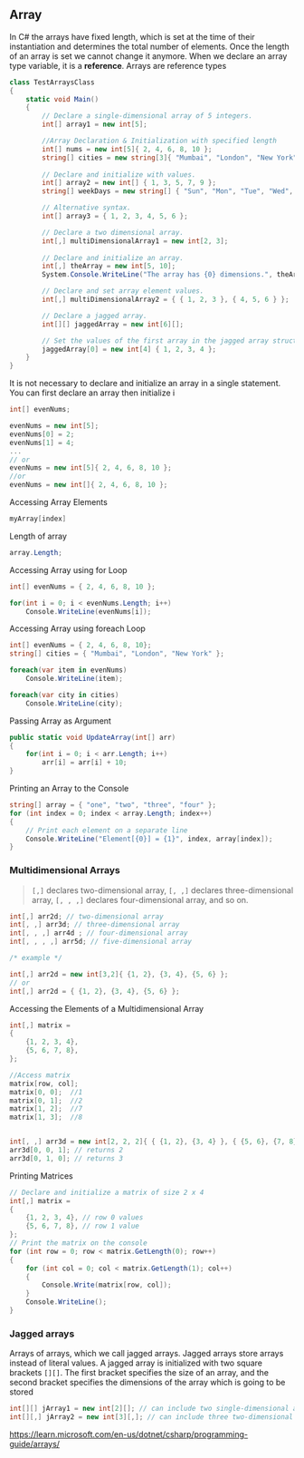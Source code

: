 ## Array
In C# the arrays have fixed length, which is set at the time of their instantiation and determines the total number of elements. Once the length of an array is set we cannot change it anymore.
When we declare an array type variable, it is a **reference**. Arrays are reference types

```cs
class TestArraysClass
{
    static void Main()
    {
        // Declare a single-dimensional array of 5 integers.
        int[] array1 = new int[5];

        //Array Declaration & Initialization with specified length
        int[] nums = new int[5]{ 2, 4, 6, 8, 10 }; 
        string[] cities = new string[3]{ "Mumbai", "London", "New York" };
        
        // Declare and initialize with values.
        int[] array2 = new int[] { 1, 3, 5, 7, 9 };
        string[] weekDays = new string[] { "Sun", "Mon", "Tue", "Wed", "Thu", "Fri", "Sat" };

        // Alternative syntax.
        int[] array3 = { 1, 2, 3, 4, 5, 6 };

        // Declare a two dimensional array.
        int[,] multiDimensionalArray1 = new int[2, 3];
        
        // Declare and initialize an array.
        int[,] theArray = new int[5, 10];
        System.Console.WriteLine("The array has {0} dimensions.", theArray.Rank); //Output: The array has 2 dimensions

        // Declare and set array element values.
        int[,] multiDimensionalArray2 = { { 1, 2, 3 }, { 4, 5, 6 } };

        // Declare a jagged array.
        int[][] jaggedArray = new int[6][];

        // Set the values of the first array in the jagged array structure.
        jaggedArray[0] = new int[4] { 1, 2, 3, 4 };
    }
}
```

It is not necessary to declare and initialize an array in a single statement. You can first declare an array then initialize i
```cs
int[] evenNums;

evenNums = new int[5];
evenNums[0] = 2;
evenNums[1] = 4;
...
// or
evenNums = new int[5]{ 2, 4, 6, 8, 10 };
//or
evenNums = new int[]{ 2, 4, 6, 8, 10 };
```

Accessing Array Elements
```cs
myArray[index]
```

Length of array
```cs
array.Length;
```

Accessing Array using for Loop
```cs
int[] evenNums = { 2, 4, 6, 8, 10 };

for(int i = 0; i < evenNums.Length; i++)
    Console.WriteLine(evenNums[i]);  

```

Accessing Array using foreach Loop
```cs
int[] evenNums = { 2, 4, 6, 8, 10}; 
string[] cities = { "Mumbai", "London", "New York" }; 

foreach(var item in evenNums)
    Console.WriteLine(item);   

foreach(var city in cities)
    Console.WriteLine(city);  
```

Passing Array as Argument
```cs
public static void UpdateArray(int[] arr)
{
    for(int i = 0; i < arr.Length; i++)
        arr[i] = arr[i] + 10;   
}
```
Printing an Array to the Console
```cs
string[] array = { "one", "two", "three", "four" };
for (int index = 0; index < array.Length; index++)
{
    // Print each element on a separate line
    Console.WriteLine("Element[{0}] = {1}", index, array[index]);
}
```

### Multidimensional Arrays
> `[,]` declares two-dimensional array, `[, ,]` declares three-dimensional array, `[, , ,]` declares four-dimensional array, and so on.
```cs
int[,] arr2d; // two-dimensional array
int[, ,] arr3d; // three-dimensional array
int[, , ,] arr4d ; // four-dimensional array
int[, , , ,] arr5d; // five-dimensional array

/* example */

int[,] arr2d = new int[3,2]{ {1, 2}, {3, 4}, {5, 6} };
// or 
int[,] arr2d = { {1, 2}, {3, 4}, {5, 6} };
```

Accessing the Elements of a Multidimensional Array
```cs
int[,] matrix =
{
    {1, 2, 3, 4},
    {5, 6, 7, 8},
};

//Access matrix
matrix[row, col];
matrix[0, 0];  //1
matrix[0, 1];  //2
matrix[1, 2];  //7
matrix[1, 3];  //8


int[, ,] arr3d = new int[2, 2, 2]{ { {1, 2}, {3, 4} }, { {5, 6}, {7, 8} } };
arr3d[0, 0, 1]; // returns 2 
arr3d[0, 1, 0]; // returns 3 
```
Printing Matrices
```cs
// Declare and initialize a matrix of size 2 x 4
int[,] matrix =
{
    {1, 2, 3, 4}, // row 0 values
    {5, 6, 7, 8}, // row 1 value
};
// Print the matrix on the console
for (int row = 0; row < matrix.GetLength(0); row++)
{
    for (int col = 0; col < matrix.GetLength(1); col++)
    {
        Console.Write(matrix[row, col]);
    }
    Console.WriteLine();
}
```

### Jagged arrays
Arrays of arrays, which we call jagged arrays. Jagged arrays store arrays instead of literal values.
A jagged array is initialized with two square brackets `[][]`. The first bracket specifies the size of an array,
and the second bracket specifies the dimensions of the array which is going to be stored
```cs
int[][] jArray1 = new int[2][]; // can include two single-dimensional arrays 
int[][,] jArray2 = new int[3][,]; // can include three two-dimensional arrays 
```





https://learn.microsoft.com/en-us/dotnet/csharp/programming-guide/arrays/
